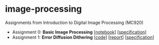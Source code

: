# image-processing
Assignments from Introduction to Digital Image Processing (MC920)

- Assignment 0: **Basic Image Processing** [[notebook](https://github.com/laurelkeys/image-processing/blob/master/assignment-0/Assignment0.ipynb)] [[specification](https://github.com/laurelkeys/image-processing/blob/master/reports/trabalho0.pdf)]
- Assignment 1: **Error Diffusion Dithering** [[code](https://github.com/laurelkeys/image-processing/blob/master/assignment-1/)] [[report](https://github.com/laurelkeys/image-processing/blob/master/reports/MC920___Trabalho_1.pdf)] [[specification](https://github.com/laurelkeys/image-processing/blob/master/reports/trabalho1.pdf)]